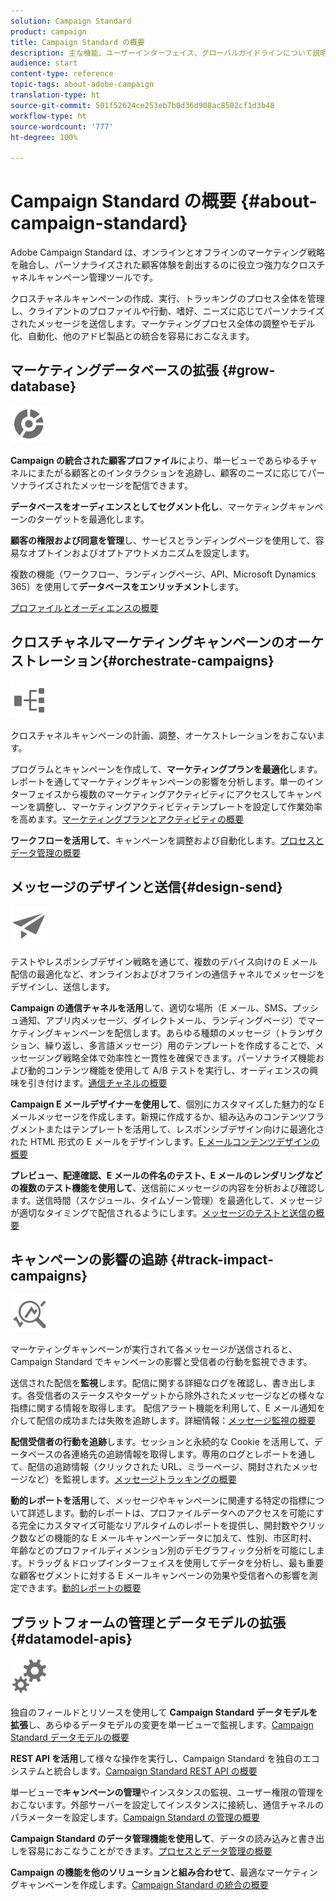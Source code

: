 ```yaml
---
solution: Campaign Standard
product: campaign
title: Campaign Standard の概要
description: 主な機能、ユーザーインターフェイス、グローバルガイドラインについて説明します。
audience: start
content-type: reference
topic-tags: about-adobe-campaign
translation-type: ht
source-git-commit: 501f52624ce253eb7b0d36d908ac8502cf1d3b48
workflow-type: ht
source-wordcount: '777'
ht-degree: 100%

---
```



# Campaign Standard の概要 {#about-campaign-standard}

Adobe Campaign Standard は、オンラインとオフラインのマーケティング戦略を融合し、パーソナライズされた顧客体験を創出するのに役立つ強力なクロスチャネルキャンペーン管理ツールです。

クロスチャネルキャンペーンの作成、実行、トラッキングのプロセス全体を管理し、クライアントのプロファイルや行動、嗜好、ニーズに応じてパーソナライズされたメッセージを送信します。マーケティングプロセス全体の調整やモデル化、自動化、他のアドビ製品との統合を容易におこなえます。

## マーケティングデータベースの拡張 {#grow-database}

<img width="60px" alt="conditions" src="assets/icon_segment.svg"/>

**Campaign の統合された顧客プロファイル**&#x200B;により、単一ビューであらゆるチャネルにまたがる顧客とのインタラクションを追跡し、顧客のニーズに応じてパーソナライズされたメッセージを配信できます。

**データベースをオーディエンスとしてセグメント化し**、マーケティングキャンペーンのターゲットを最適化します。

**顧客の権限および同意を管理**&#x200B;し、サービスとランディングページを使用して、容易なオプトインおよびオプトアウトメカニズムを設定します。

複数の機能（ワークフロー、ランディングページ、API、Microsoft Dynamics 365）を使用して&#x200B;**データベースをエンリッチメント**&#x200B;します。

[プロファイルとオーディエンスの概要](../../audiences/using/get-started-profiles-and-audiences.md)

## クロスチャネルマーケティングキャンペーンのオーケストレーション{#orchestrate-campaigns}

<img width="60px" alt="conditions" src="assets/icon_workflows.svg"/>

クロスチャネルキャンペーンの計画、調整、オーケストレーションをおこないます。

プログラムとキャンペーンを作成して、**マーケティングプランを最適化**&#x200B;します。レポートを通してマーケティングキャンペーンの影響を分析します。単一のインターフェイスから複数のマーケティングアクティビティにアクセスしてキャンペーンを調整し、マーケティングアクティビティテンプレートを設定して作業効率を高めます。[マーケティングプランとアクティビティの概要](../../start/using/programs-and-campaigns.md)

**ワークフローを活用して**、キャンペーンを調整および自動化します。[プロセスとデータ管理の概要](../../automating/using/get-started-workflows.md)

## メッセージのデザインと送信{#design-send}

<img width="60px" alt="conditions" src="assets/icon_send.svg"/>

テストやレスポンシブデザイン戦略を通じて、複数のデバイス向けの E メール配信の最適化など、オンラインおよびオフラインの通信チャネルでメッセージをデザインし、送信します。

**Campaign の通信チャネルを活用**&#x200B;して、適切な場所（E メール、SMS、プッシュ通知、アプリ内メッセージ、ダイレクトメール、ランディングページ）でマーケティングキャンペーンを配信します。あらゆる種類のメッセージ（トランザクション、繰り返し、多言語メッセージ）用のテンプレートを作成することで、メッセージング戦略全体で効率性と一貫性を確保できます。パーソナライズ機能および動的コンテンツ機能を使用して A/B テストを実行し、オーディエンスの興味を引き付けます。[通信チャネルの概要](../../channels/using/get-started-communication-channels.md)

**Campaign E メールデザイナーを使用して**、個別にカスタマイズした魅力的な E メールメッセージを作成します。新規に作成するか、組み込みのコンテンツフラグメントまたはテンプレートを活用して、レスポンシブデザイン向けに最適化された HTML 形式の E メールをデザインします。[E メールコンテンツデザインの概要](../../designing/using/designing-content-in-adobe-campaign.md)

**プレビュー、配達確認、E メールの件名のテスト、E メールのレンダリングなどの複数のテスト機能を使用して**、送信前にメッセージの内容を分析および確認します。送信時間（スケジュール、タイムゾーン管理）を最適化して、メッセージが適切なタイミングで配信されるようにします。[メッセージのテストと送信の概要](../../sending/using/get-started-sending-messages.md)

## キャンペーンの影響の追跡 {#track-impact-campaigns}

<img width="60px" alt="conditions" src="assets/icon_report.svg"/>

マーケティングキャンペーンが実行されて各メッセージが送信されると、Campaign Standard でキャンペーンの影響と受信者の行動を監視できます。

送信された配信を&#x200B;**監視**します。配信に関する詳細なログを確認し、書き出します。各受信者のステータスやターゲットから除外されたメッセージなどの様々な指標に関する情報を取得します。
配信アラート機能を利用して、E メール通知を介して配信の成功または失敗を追跡します。詳細情報：[メッセージ監視の概要](../../sending/using/monitoring-a-delivery.md)

**配信受信者の行動を追跡**&#x200B;します。セッションと永続的な Cookie を活用して、データベースの各連絡先の追跡情報を取得します。専用のログとレポートを通して、配信の追跡情報（クリックされた URL、ミラーページ、開封されたメッセージなど）を監視します。[メッセージトラッキングの概要](../../sending/using/tracking-messages.md)

**動的レポートを活用**&#x200B;して、メッセージやキャンペーンに関連する特定の指標について詳述します。動的レポートは、プロファイルデータへのアクセスを可能にする完全にカスタマイズ可能なリアルタイムのレポートを提供し、開封数やクリック数などの機能的な E メールキャンペーンデータに加えて、性別、市区町村、年齢などのプロファイルディメンション別のデモグラフィック分析を可能にします。ドラッグ＆ドロップインターフェイスを使用してデータを分析し、最も重要な顧客セグメントに対する E メールキャンペーンの効果や受信者への影響を測定できます。[動的レポートの概要](../../reporting/using/about-dynamic-reports.md)

## プラットフォームの管理とデータモデルの拡張{#datamodel-apis}

<img width="60px" alt="conditions" src="assets/icon_admin.svg"/>

独自のフィールドとリソースを使用して **Campaign Standard データモデルを拡張**&#x200B;し、あらゆるデータモデルの変更を単一ビューで監視します。[Campaign Standard データモデルの概要](../../developing/using/get-started-data-model.md)

**REST API を活用**&#x200B;して様々な操作を実行し、Campaign Standard を独自のエコシステムと統合します。[Campaign Standard REST API の概要](../../api/using/get-started-apis.md)

単一ビューで&#x200B;**キャンペーンの管理**&#x200B;やインスタンスの監視、ユーザー権限の管理をおこないます。外部サーバーを設定してインスタンスに接続し、通信チャネルのパラメーターを設定します。[Campaign Standard の管理の概要](../../administration/using/get-started-campaign-administration.md)

**Campaign Standard のデータ管理機能を使用して**、データの読み込みと書き出しを容易におこなうことができます。[プロセスとデータ管理の概要](../../automating/using/get-started-workflows.md)

**Campaign の機能を他のソリューションと組み合わせて**、最適なマーケティングキャンペーンを作成します。[Campaign Standard の統合の概要](../../integrating/using/get-started-campaign-integrations.md)
